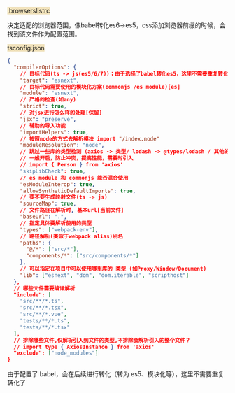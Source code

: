 <span style="backGround: #efe0b9">.browserslistrc</span>

决定适配的浏览器范围，像babel转化es6->es5，css添加浏览器前缀的时候，会找到该文件作为配置范围。



<span style="backGround: #efe0b9">tsconfig.json</span>

```json
{
  "compilerOptions": {
    // 目标代码(ts -> js(es5/6/7))；由于选择了babel转化es5，这里不需要重复转化了
    "target": "esnext",
    // 目标代码需要使用的模块化方案(commonjs /es module)[es]
    "module": "esnext",
    // 严格的检查(如any)
    "strict": true,
    // 对jsx进行怎么样的处理[保留]
    "jsx": "preserve",
    // 辅助的导入功能
    "importHelpers": true,
    // 按照node的方式去解析模块 import "/index.node"
    "moduleResolution": "node",
    // 跳过一些库的类型检测 (axios -> 类型/ lodash -> @types/lodash / 其他的第三方)
    // 一般开启，防止冲突，提高性能，需要时引入
    // import { Person } from 'axios'
    "skipLibCheck": true,
    // es module 和 commonjs 能否混合使用
    "esModuleInterop": true,
    "allowSyntheticDefaultImports": true,
    // 要不要生成映射文件(ts -> js)
    "sourceMap": true,
    // 文件路径在解析时, 基本url[当前文件]
    "baseUrl": ".",
    // 指定具体要解析使用的类型
    "types": ["webpack-env"],
    // 路径解析(类似于webpack alias)别名
    "paths": {
      "@/*": ["src/*"],
      "components/*": ["src/components/*"]
    },
    // 可以指定在项目中可以使用哪里库的 类型 (如Proxy/Window/Document)
    "lib": ["esnext", "dom", "dom.iterable", "scripthost"]
  },
  // 哪些文件需要编译解析
  "include": [
    "src/**/*.ts",
    "src/**/*.tsx",
    "src/**/*.vue",
    "tests/**/*.ts",
    "tests/**/*.tsx"
  ],
  // 排除哪些文件,仅解析引入到文件的类型,不排除会解析引入的整个文件？
  // import type { AxiosInstance } from 'axios'
  "exclude": ["node_modules"]
}
```

由于配置了 babel，会在后续进行转化（转为 es5、模块化等），这里不需要重复转化了
